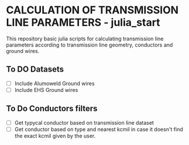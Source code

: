 # CALCULATION OF TRANSMISSION LINE PARAMETERS - julia_start

This repository basic julia scripts for calculating transmission line parameters according to transmission line geometry, conductors and ground wires.

## To DO Datasets
- [ ] Include Alumoweld Ground wires
- [ ] Include EHS Ground wires
## To Do Conductors filters
- [ ] Get typycal conductor based on transmission line dataset
- [ ] Get conductor based on type and nearest kcmil in case it doesn't find the exact kcmil given by the user.
